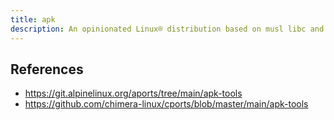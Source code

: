 ```yaml
---
title: apk
description: An opinionated Linux® distribution based on musl libc and toybox
---
```


## References
- https://git.alpinelinux.org/aports/tree/main/apk-tools
- https://github.com/chimera-linux/cports/blob/master/main/apk-tools
